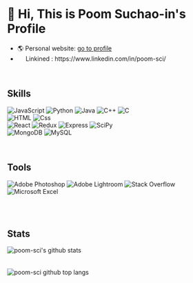 # 👋 Hi, This is Poom Suchao-in's Profile
<ul>
<li>🌎 Personal website: <a href="https://poom-sci.notion.site/Poom-Suchao-in-106e01bb3ead40e6b0805d0bc54bf890?pvs=4">go to profile</a> <br>
<li><img src="https://upload.wikimedia.org/wikipedia/commons/thumb/c/ca/LinkedIn_logo_initials.png/768px-LinkedIn_logo_initials.png" width="15" height="15"> Linkined : https://www.linkedin.com/in/poom-sci/
</ul>

<br>

<H2>Skills</H2>
<p>
  <img alt="JavaScript" src="https://img.shields.io/badge/JavaScript-F7DF1E?logo=javascript&logoColor=white&style=for-the-badge" />

  <img alt="Python" src="https://img.shields.io/badge/Python-3776AB?logo=Python&logoColor=white&style=for-the-badge" />

  <img alt="Java" src="https://img.shields.io/badge/Java-007396?logo=Java&logoColor=white&style=for-the-badge" />

  <img alt="C++" src="https://img.shields.io/badge/C++-00599C?logo=C++&logoColor=white&style=for-the-badge" />

  <img alt="C" src="https://img.shields.io/badge/C-A8B9CC?logo=C&logoColor=white&style=for-the-badge" />

  <br>
  <img alt="HTML" src="https://img.shields.io/badge/HTML-E34F26?logo=html5&logoColor=white&style=for-the-badge" />

  <img alt="Css" src="https://img.shields.io/badge/CSS-1572B6?logo=css3&logoColor=white&style=for-the-badge" />

  <br>
  <img alt="React" src="https://img.shields.io/badge/React-61DAFB?logo=react&logoColor=white&style=for-the-badge" />

  <img alt="Redux" src="https://img.shields.io/badge/Redux-764ABC?logo=redux&logoColor=white&style=for-the-badge" />

  <img alt="Express" src="https://img.shields.io/badge/Express-000000?logo=express&logoColor=white&style=for-the-badge" />

  <img alt="SciPy" src="https://img.shields.io/badge/SciPy-8CAAE6?logo=SciPy&logoColor=white&style=for-the-badge" />

  <br>
  <img alt="MongoDB" src="https://img.shields.io/badge/MongoDB-47A248?logo=MongoDB&logoColor=white&style=for-the-badge" />

  <img alt="MySQL" src="https://img.shields.io/badge/MySQL-4479A1?logo=MySQL&logoColor=white&style=for-the-badge" />
  
</p>

<br>

<H2>Tools</H2>
<p>
<img alt="Adobe Photoshop" src="https://img.shields.io/badge/Adobe Photoshop-31A8FF?logo=Adobe-Photoshop&logoColor=white&style=for-the-badge" />

<img alt="Adobe Lightroom" src="https://img.shields.io/badge/Adobe Lightroom-31A8FF?logo=Adobe-Lightroom&logoColor=white&style=for-the-badge" />

<img alt="Stack Overflow" src="https://img.shields.io/badge/Stack Overflow-F58025?logo=Stack-Overflow&logoColor=white&style=for-the-badge" />

<img alt="Microsoft Excel" src="https://img.shields.io/badge/Microsoft Excel-217346?logo=Microsoft-Excel&logoColor=white&style=for-the-badge" />
</p>
<br><br>

<H2>Stats</H2>
<img
  src="https://github-readme-stats.vercel.app/api?username=poom-sci&count_private=true&show_icons=true&theme=gruvbox" alt="poom-sci's github stats"
/>
<br><br><br>
<img
  src="https://github-readme-stats.vercel.app/api/top-langs/?username=poom-sci&theme=gruvbox" alt="poom-sci github top langs"
/>

<!-- <img src="https://img.shields.io/badge/BadgeText-HexColor?logo=react&logoColor=ColorName&style=ShieldStyle" /> -->

<!--
**poom-sci/poom-sci** is a ✨ _special_ ✨ repository because its `README.md` (this file) appears on your GitHub profile.

Here are some ideas to get you started:

- 🔭 I’m currently working on ...
- 🌱 I’m currently learning ...
- 👯 I’m looking to collaborate on ...
- 🤔 I’m looking for help with ...
- 💬 Ask me about ...
- 📫 How to reach me: ...
- 😄 Pronouns: ...
- ⚡ Fun fact: ...
-->
